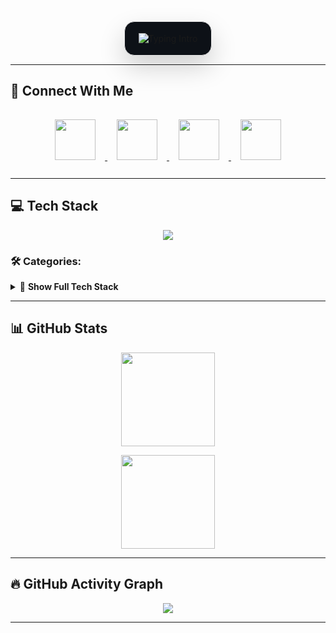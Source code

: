 <div align="center">
  <div style="display:inline-block;padding:18px 22px;border-radius:16px;border:1px solid #e6e6e6;box-shadow:0 18px 40px rgba(0,0,0,.18);background:#0d1117;">
    <img
      src="https://readme-typing-svg.herokuapp.com?font=Poppins&weight=700&size=26&pause=900&duration=2500&center=true&vCenter=true&width=520&height=60&lines=Hi+%F0%9F%91%8B%2C+I'm+Aarushi+Shetty;Software+Developer;Tech+Enthusiast;Open+Source+Contributor"
      alt="Typing Intro" />
  </div>
</div>

---

## 🔗 Connect With Me  

<p align="center">
  <a href="https://instagram.com/aarushi._.shetty" target="_blank">
    <img src="https://img.icons8.com/fluency/96/instagram-new.png" height="65" style="margin:15px"/>
  </a>
  <a href="https://linkedin.com/in/aarushi-vshetty-ac123103042204" target="_blank">
    <img src="https://img.icons8.com/color/96/linkedin.png" height="65" style="margin:15px"/>
  </a>
  <a href="mailto:aarushishetty2244@gmail.com">
    <img src="https://img.icons8.com/color/96/gmail-new.png" height="65" style="margin:15px"/>
  </a>
  <a href="https://github.com/AarushiiShetty" target="_blank">
    <img src="https://img.icons8.com/ios-glyphs/96/000000/github.png" height="65" style="margin:15px"/>
  </a>
</p>


---

## 💻 Tech Stack
<p align="center">
<img src="https://skillicons.dev/icons?i=python,java,cpp,kotlin,html,css,js,ts,react,nextjs,nodejs,vue,tailwind,bootstrap,express,mysql,mongodb,ruby,postgresql,aws,azure,docker,git,github" />
</p>

### 🛠️ Categories:
<details>
<summary>📜 <b>Show Full Tech Stack</b></summary>

✔ **Languages:**  
C, C++, Python, Java, Kotlin, Ruby, Go, TypeScript, JavaScript, R

✔ **Frameworks & Libraries:**  
React, Next.js, Vue.js, Angular, TailwindCSS, Bootstrap, Node.js, Express.js 

✔ **Cloud & DevOps:**  
AWS, Azure, Google Cloud, Firebase, Render, Netlify, Vercel, Docker, Jenkins  

✔ **Databases:**  
MySQL, MongoDB, PostgreSQL, Oracle 

✔ **ML & Data:**  
TensorFlow, PyTorch, scikit-learn, Pandas, NumPy, Matplotlib  

✔ **Others:**  
Git, GitHub, OpenCV, CMake  

</details>


---

## 📊 GitHub Stats
<p align="center">
  <img src="https://github-readme-stats.vercel.app/api?username=AarushiiShetty&theme=radical&show_icons=true&hide_border=true" height="150"/>
  <!-- <img src="https://github-readme-streak-stats.herokuapp.com/?user=AarushiiShetty&theme=radical&hide_border=true" height="150"/> -->
</p>

<p align="center">
  <img src="https://github-readme-stats.vercel.app/api/top-langs/?username=AarushiiShetty&theme=radical&layout=compact&hide_border=true" height="150"/>
</p>

---

## 🔥 GitHub Activity Graph
<p align="center">
  <img src="https://github-readme-activity-graph.vercel.app/graph?username=AarushiiShetty&theme=react-dark&hide_border=true&area=true" />
</p>

---


<!-- Proudly created with ❤️ by Aarushi -->
